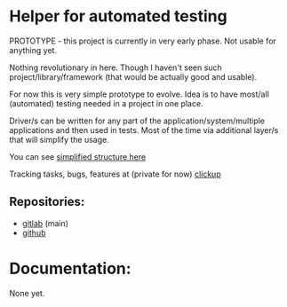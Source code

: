 # Helper for automated testing

PROTOTYPE - this project is currently in very early phase. Not usable for anything yet.

Nothing revolutionary in here. Though I haven't seen such project/library/framework (that would be actually good and usable).

For now this is very simple prototype to evolve. Idea is to have most/all (automated) testing needed in a project in one place.

Driver/s can be written for any part of the application/system/multiple applications and then used in tests. Most of the time via additional layer/s that will simplify the usage.

You can see [simplified structure here](https://miro.com/app/board/o9J_lezi47Y=/?moveToWidget=3074457354325395011&cot=14 "Miro")

Tracking tasks, bugs, features at (private for now) [clickup](https://app.clickup.com/2507589/v/b/s/6727213)

## Repositories:

* [gitlab](https://gitlab.com/petrszturc/hat) (main)
* [github](https://github.com/petrszturc/hat)

# Documentation:
None yet.
